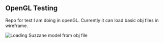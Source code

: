 ## OpenGL Testing ##

Repo for test I am doing in openGL. Currently it can load basic obj files in wireframe.

![Loading Suzzane model from obj file](https://i.imgur.com/K1rR6Wa.png)
